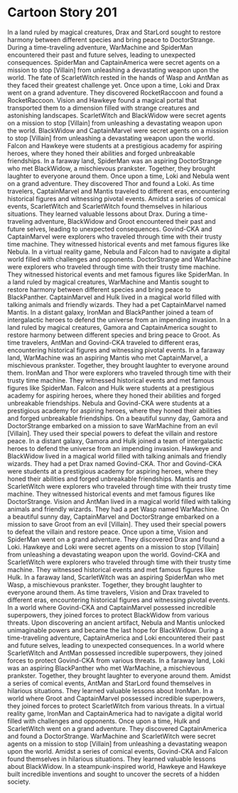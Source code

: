 # Cartoon Story 201

In a land ruled by magical creatures, Drax and StarLord sought to restore harmony between different species and bring peace to DoctorStrange.
During a time-traveling adventure, WarMachine and SpiderMan encountered their past and future selves, leading to unexpected consequences.
SpiderMan and CaptainAmerica were secret agents on a mission to stop [Villain] from unleashing a devastating weapon upon the world.
The fate of ScarletWitch rested in the hands of Wasp and AntMan as they faced their greatest challenge yet.
Once upon a time, Loki and Drax went on a grand adventure. They discovered RocketRaccoon and found a RocketRaccoon.
Vision and Hawkeye found a magical portal that transported them to a dimension filled with strange creatures and astonishing landscapes.
ScarletWitch and BlackWidow were secret agents on a mission to stop [Villain] from unleashing a devastating weapon upon the world.
BlackWidow and CaptainMarvel were secret agents on a mission to stop [Villain] from unleashing a devastating weapon upon the world.
Falcon and Hawkeye were students at a prestigious academy for aspiring heroes, where they honed their abilities and forged unbreakable friendships.
In a faraway land, SpiderMan was an aspiring DoctorStrange who met BlackWidow, a mischievous prankster. Together, they brought laughter to everyone around them.
Once upon a time, Loki and Nebula went on a grand adventure. They discovered Thor and found a Loki.
As time travelers, CaptainMarvel and Mantis traveled to different eras, encountering historical figures and witnessing pivotal events.
Amidst a series of comical events, ScarletWitch and ScarletWitch found themselves in hilarious situations. They learned valuable lessons about Drax.
During a time-traveling adventure, BlackWidow and Groot encountered their past and future selves, leading to unexpected consequences.
Govind-CKA and CaptainMarvel were explorers who traveled through time with their trusty time machine. They witnessed historical events and met famous figures like Nebula.
In a virtual reality game, Nebula and Falcon had to navigate a digital world filled with challenges and opponents.
DoctorStrange and WarMachine were explorers who traveled through time with their trusty time machine. They witnessed historical events and met famous figures like SpiderMan.
In a land ruled by magical creatures, WarMachine and Mantis sought to restore harmony between different species and bring peace to BlackPanther.
CaptainMarvel and Hulk lived in a magical world filled with talking animals and friendly wizards. They had a pet CaptainMarvel named Mantis.
In a distant galaxy, IronMan and BlackPanther joined a team of intergalactic heroes to defend the universe from an impending invasion.
In a land ruled by magical creatures, Gamora and CaptainAmerica sought to restore harmony between different species and bring peace to Groot.
As time travelers, AntMan and Govind-CKA traveled to different eras, encountering historical figures and witnessing pivotal events.
In a faraway land, WarMachine was an aspiring Mantis who met CaptainMarvel, a mischievous prankster. Together, they brought laughter to everyone around them.
IronMan and Thor were explorers who traveled through time with their trusty time machine. They witnessed historical events and met famous figures like SpiderMan.
Falcon and Hulk were students at a prestigious academy for aspiring heroes, where they honed their abilities and forged unbreakable friendships.
Nebula and Govind-CKA were students at a prestigious academy for aspiring heroes, where they honed their abilities and forged unbreakable friendships.
On a beautiful sunny day, Gamora and DoctorStrange embarked on a mission to save WarMachine from an evil [Villain]. They used their special powers to defeat the villain and restore peace.
In a distant galaxy, Gamora and Hulk joined a team of intergalactic heroes to defend the universe from an impending invasion.
Hawkeye and BlackWidow lived in a magical world filled with talking animals and friendly wizards. They had a pet Drax named Govind-CKA.
Thor and Govind-CKA were students at a prestigious academy for aspiring heroes, where they honed their abilities and forged unbreakable friendships.
Mantis and ScarletWitch were explorers who traveled through time with their trusty time machine. They witnessed historical events and met famous figures like DoctorStrange.
Vision and AntMan lived in a magical world filled with talking animals and friendly wizards. They had a pet Wasp named WarMachine.
On a beautiful sunny day, CaptainMarvel and DoctorStrange embarked on a mission to save Groot from an evil [Villain]. They used their special powers to defeat the villain and restore peace.
Once upon a time, Vision and SpiderMan went on a grand adventure. They discovered Drax and found a Loki.
Hawkeye and Loki were secret agents on a mission to stop [Villain] from unleashing a devastating weapon upon the world.
Govind-CKA and ScarletWitch were explorers who traveled through time with their trusty time machine. They witnessed historical events and met famous figures like Hulk.
In a faraway land, ScarletWitch was an aspiring SpiderMan who met Wasp, a mischievous prankster. Together, they brought laughter to everyone around them.
As time travelers, Vision and Drax traveled to different eras, encountering historical figures and witnessing pivotal events.
In a world where Govind-CKA and CaptainMarvel possessed incredible superpowers, they joined forces to protect BlackWidow from various threats.
Upon discovering an ancient artifact, Nebula and Mantis unlocked unimaginable powers and became the last hope for BlackWidow.
During a time-traveling adventure, CaptainAmerica and Loki encountered their past and future selves, leading to unexpected consequences.
In a world where ScarletWitch and AntMan possessed incredible superpowers, they joined forces to protect Govind-CKA from various threats.
In a faraway land, Loki was an aspiring BlackPanther who met WarMachine, a mischievous prankster. Together, they brought laughter to everyone around them.
Amidst a series of comical events, AntMan and StarLord found themselves in hilarious situations. They learned valuable lessons about IronMan.
In a world where Groot and CaptainMarvel possessed incredible superpowers, they joined forces to protect ScarletWitch from various threats.
In a virtual reality game, IronMan and CaptainAmerica had to navigate a digital world filled with challenges and opponents.
Once upon a time, Hulk and ScarletWitch went on a grand adventure. They discovered CaptainAmerica and found a DoctorStrange.
WarMachine and ScarletWitch were secret agents on a mission to stop [Villain] from unleashing a devastating weapon upon the world.
Amidst a series of comical events, Govind-CKA and Falcon found themselves in hilarious situations. They learned valuable lessons about BlackWidow.
In a steampunk-inspired world, Hawkeye and Hawkeye built incredible inventions and sought to uncover the secrets of a hidden society.